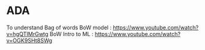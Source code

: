 # ADA

To understand Bag of words
BoW model : https://www.youtube.com/watch?v=hgQTIMrGwtg
BoW Intro to ML : https://www.youtube.com/watch?v=OGK9SHt8SWg
